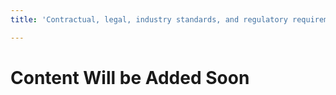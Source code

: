 ```yaml
---
title: 'Contractual, legal, industry standards, and regulatory requirements'

---
```


# Content Will be Added Soon